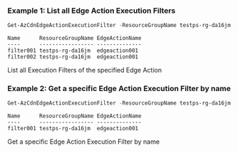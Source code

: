 ### Example 1: List all Edge Action Execution Filters
```powershell
Get-AzCdnEdgeActionExecutionFilter -ResourceGroupName testps-rg-da16jm -EdgeActionName edgeaction001
```

```output
Name      ResourceGroupName EdgeActionName
----      ----------------- --------------
filter001 testps-rg-da16jm  edgeaction001
filter002 testps-rg-da16jm  edgeaction001
```

List all Execution Filters of the specified Edge Action

### Example 2: Get a specific Edge Action Execution Filter by name
```powershell
Get-AzCdnEdgeActionExecutionFilter -ResourceGroupName testps-rg-da16jm -EdgeActionName edgeaction001 -Name filter001
```

```output
Name      ResourceGroupName EdgeActionName
----      ----------------- --------------
filter001 testps-rg-da16jm  edgeaction001
```

Get a specific Edge Action Execution Filter by name

